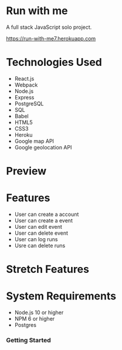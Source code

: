 # Run with me

A full stack JavaScript solo project.

https://run-with-me7.herokuapp.com

# Technologies Used
- React.js
- Webpack
- Node.js
- Express
- PostgreSQL
- SQL
- Babel
- HTML5
- CSS3
- Heroku
- Google map API
- Google geolocation API

# Preview 

# Features
- User can create a account
- User can create a event 
- User can edit event 
- User can delete event
- User can log runs
- Usre can delete runs

# Stretch Features

# System Requirements

- Node.js 10 or higher
- NPM 6 or higher
- Postgres

### Getting Started
